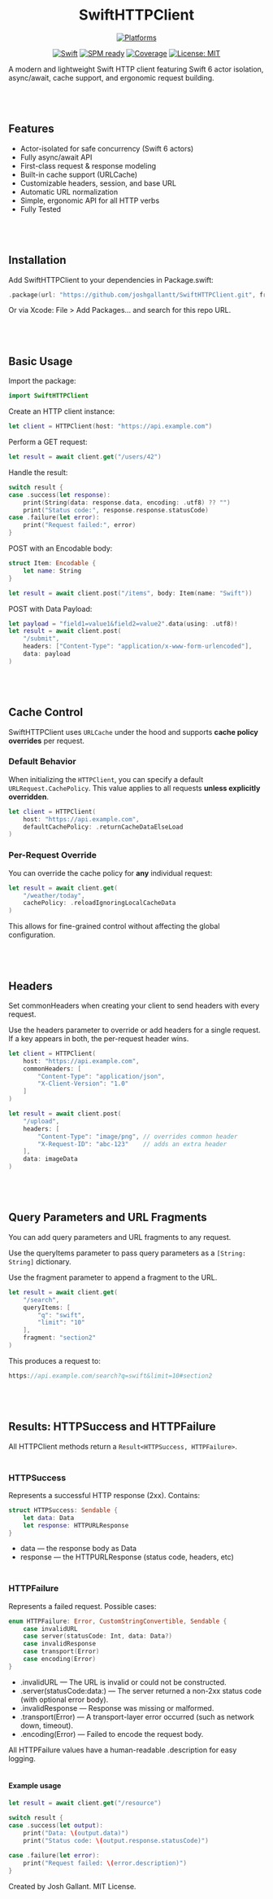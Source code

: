 <div align="center">

<h1>SwiftHTTPClient</h1>

[![Platforms](https://img.shields.io/badge/Platforms-iOS%2016%2B%20%7C%20iPadOS%2016%2B%20%7C%20macOS%2013%2B%20%7C%20watchOS%209%2B%20%7C%20tvOS%2016%2B%20%7C%20visionOS%201%2B-blue.svg?style=flat)](#requirements)
<br>

[![Swift](https://img.shields.io/badge/Swift-5.9%2B-orange.svg?style=flat)](https://swift.org)
[![SPM ready](https://img.shields.io/badge/SPM-ready-brightgreen.svg?style=flat-square)](https://swift.org/package-manager/)
[![Coverage](https://img.shields.io/badge/Coverage-98.3%25-brightgreen.svg?style=flat)](#)
[![License: MIT](https://img.shields.io/badge/License-MIT-yellow.svg)](./LICENSE)

</div>

A modern and lightweight Swift HTTP client featuring Swift 6 actor isolation, async/await, cache support, and ergonomic request building.

## <br><br> Features
- Actor-isolated for safe concurrency (Swift 6 actors)
- Fully async/await API
- First-class request & response modeling
- Built-in cache support (URLCache)
- Customizable headers, session, and base URL
- Automatic URL normalization
- Simple, ergonomic API for all HTTP verbs
- Fully Tested

## <br><br> Installation

Add SwiftHTTPClient to your dependencies in Package.swift:

```Swift
.package(url: "https://github.com/joshgallantt/SwiftHTTPClient.git", from: "1.0.0")
```
Or via Xcode: File > Add Packages… and search for this repo URL.

## <br><br> Basic Usage

Import the package:

```Swift
import SwiftHTTPClient
```

Create an HTTP client instance:

```Swift
let client = HTTPClient(host: "https://api.example.com")
```

Perform a GET request:

```Swift
let result = await client.get("/users/42")
```

Handle the result:

```Swift
switch result {
case .success(let response):
    print(String(data: response.data, encoding: .utf8) ?? "")
    print("Status code:", response.response.statusCode)
case .failure(let error):
    print("Request failed:", error)
}
```

POST with an Encodable body:

```Swift
struct Item: Encodable {
    let name: String
}

let result = await client.post("/items", body: Item(name: "Swift"))
```

POST with Data Payload:

```Swift
let payload = "field1=value1&field2=value2".data(using: .utf8)!
let result = await client.post(
    "/submit",
    headers: ["Content-Type": "application/x-www-form-urlencoded"],
    data: payload
)
```

## <br><br> Cache Control

SwiftHTTPClient uses `URLCache` under the hood and supports **cache policy overrides** per request.

### Default Behavior

When initializing the `HTTPClient`, you can specify a default `URLRequest.CachePolicy`. This value applies to all requests **unless explicitly overridden**.

```swift
let client = HTTPClient(
    host: "https://api.example.com",
    defaultCachePolicy: .returnCacheDataElseLoad
)
```

### Per-Request Override

You can override the cache policy for **any** individual request:

```swift
let result = await client.get(
    "/weather/today",
    cachePolicy: .reloadIgnoringLocalCacheData
)
```

This allows for fine-grained control without affecting the global configuration.


## <br><br> Headers

Set commonHeaders when creating your client to send headers with every request.

Use the headers parameter to override or add headers for a single request. If a key appears in both, the per-request header wins.

```Swift
let client = HTTPClient(
    host: "https://api.example.com",
    commonHeaders: [
        "Content-Type": "application/json",
        "X-Client-Version": "1.0"
    ]
)

let result = await client.post(
    "/upload",
    headers: [
        "Content-Type": "image/png", // overrides common header
        "X-Request-ID": "abc-123"    // adds an extra header
    ],
    data: imageData
)
```

## <br><br> Query Parameters and URL Fragments

You can add query parameters and URL fragments to any request.

Use the queryItems parameter to pass query parameters as a `[String: String]` dictionary.

Use the fragment parameter to append a fragment to the URL.

```Swift
let result = await client.get(
    "/search",
    queryItems: [
        "q": "swift",
        "limit": "10"
    ],
    fragment: "section2"
)
```

This produces a request to:

```Swift
https://api.example.com/search?q=swift&limit=10#section2
```

## <br><br> Results: HTTPSuccess and HTTPFailure

All HTTPClient methods return a `Result<HTTPSuccess, HTTPFailure>`.

### <br> HTTPSuccess

Represents a successful HTTP response (2xx). Contains:

```Swift
struct HTTPSuccess: Sendable {
    let data: Data
    let response: HTTPURLResponse
}
```

- data — the response body as Data
- response — the HTTPURLResponse (status code, headers, etc)

### <br> HTTPFailure

Represents a failed request. Possible cases:
```Swift
enum HTTPFailure: Error, CustomStringConvertible, Sendable {
    case invalidURL
    case server(statusCode: Int, data: Data?)
    case invalidResponse
    case transport(Error)
    case encoding(Error)
}
```

- .invalidURL — The URL is invalid or could not be constructed.
- .server(statusCode:data:) — The server returned a non-2xx status code (with optional error body).
- .invalidResponse — Response was missing or malformed.
- .transport(Error) — A transport-layer error occurred (such as network down, timeout).
- .encoding(Error) — Failed to encode the request body.

All HTTPFailure values have a human-readable .description for easy logging.

#### <br> Example usage

```Swift
let result = await client.get("/resource")

switch result {
case .success(let output):
    print("Data: \(output.data)")
    print("Status code: \(output.response.statusCode)")
    
case .failure(let error):
    print("Request failed: \(error.description)")
}
```

Created by Josh Gallant. MIT License.

